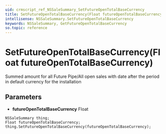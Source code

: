 ```yaml
---
uid: crmscript_ref_NSSaleSummary_SetFutureOpenTotalBaseCurrency
title: SetFutureOpenTotalBaseCurrency(Float futureOpenTotalBaseCurrency)
intellisense: NSSaleSummary.SetFutureOpenTotalBaseCurrency
keywords: NSSaleSummary, GetFutureOpenTotalBaseCurrency
so.topic: reference
---
```


# SetFutureOpenTotalBaseCurrency(Float futureOpenTotalBaseCurrency)

Summed amount for all Future Pipe/All open sales with date after the period in default currency for the installation

## Parameters

* **futureOpenTotalBaseCurrency** Float

```crmscript
NSSaleSummary thing;
Float futureOpenTotalBaseCurrency;
thing.SetFutureOpenTotalBaseCurrency(futureOpenTotalBaseCurrency);
```

